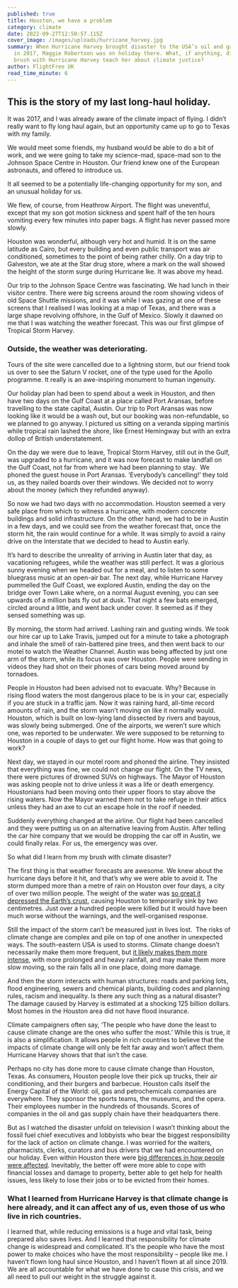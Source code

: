 ```yaml
---
published: true
title: Houston, we have a problem
category: climate
date: 2022-09-27T12:50:57.115Z
cover_image: /images/uploads/hurricane_harvey.jpg
summary: When Hurricane Harvey brought disaster to the USA’s oil and gas capital
  in 2017, Maggie Robertson was on holiday there. What, if anything, did her
  brush with Hurricane Harvey teach her about climate justice?
author: FlightFree UK
read_time_minute: 6
---
```

## This is the story of my last long-haul holiday.

It was 2017, and I was already aware of the climate impact of flying. I didn’t really want to fly long haul again, but an opportunity came up to go to Texas with my family. 

We would meet some friends, my husband would be able to do a bit of work, and we were going to take my science-mad, space-mad son to the Johnson Space Centre in Houston. Our friend knew one of the European astronauts, and offered to introduce us. 

It all seemed to be a potentially life-changing opportunity for my son, and an unusual holiday for us.

We flew, of course, from Heathrow Airport. The flight was uneventful, except that my son got motion sickness and spent half of the ten hours vomiting every few minutes into paper bags. A flight has never passed more slowly.

Houston was wonderful, although very hot and humid. It is on the same latitude as Cairo, but every building and even public transport was air conditioned, sometimes to the point of being rather chilly. On a day trip to Galveston, we ate at the Star drug store, where a mark on the wall showed the height of the storm surge during Hurricane Ike. It was above my head.

Our trip to the Johnson Space Centre was fascinating. We had lunch in their visitor centre. There were big screens around the room showing videos of old Space Shuttle missions, and it was while I was gazing at one of these screens that I realised I was looking at a map of Texas, and there was a large shape revolving offshore, in the Gulf of Mexico. Slowly it dawned on me that I was watching the weather forecast. This was our first glimpse of Tropical Storm Harvey.

### Outside, the weather was deteriorating. 

Tours of the site were cancelled due to a lightning storm, but our friend took us over to see the Saturn V rocket, one of the type used for the Apollo programme. It really is an awe-inspiring monument to human ingenuity.

Our holiday plan had been to spend about a week in Houston, and then have two days on the Gulf Coast at a place called Port Aransas, before travelling to the state capital, Austin. Our trip to Port Aransas was now looking like it would be a wash out, but our booking was non-refundable, so we planned to go anyway. I pictured us sitting on a veranda sipping martinis while tropical rain lashed the shore, like Ernest Hemingway but with an extra dollop of British understatement. 

On the day we were due to leave, Tropical Storm Harvey, still out in the Gulf, was upgraded to a hurricane, and it was now forecast to make landfall on the Gulf Coast, not far from where we had been planning to stay.  We phoned the guest house in Port Aransas. ‘Everybody’s cancelling!’ they told us, as they nailed boards over their windows. We decided not to worry about the money (which they refunded anyway).

So now we had two days with no accommodation. Houston seemed a very safe place from which to witness a hurricane, with modern concrete buildings and solid infrastructure. On the other hand, we had to be in Austin in a few days, and we could see from the weather forecast that, once the storm hit, the rain would continue for a while. It was simply to avoid a rainy drive on the Interstate that we decided to head to Austin early. 

It’s hard to describe the unreality of arriving in Austin later that day, as vacationing refugees, while the weather was still perfect. It was a glorious sunny evening when we headed out for a meal, and to listen to some bluegrass music at an open-air bar. The next day, while Hurricane Harvey pummelled the Gulf Coast, we explored Austin, ending the day on the bridge over Town Lake where, on a normal August evening, you can see upwards of a million bats fly out at dusk. That night a few bats emerged, circled around a little, and went back under cover. It seemed as if they sensed something was up.

By morning, the storm had arrived. Lashing rain and gusting winds. We took our hire car up to Lake Travis, jumped out for a minute to take a photograph and inhale the smell of rain-battered pine trees, and then went back to our motel to watch the Weather Channel. Austin was being affected by just one arm of the storm, while its focus was over Houston. People were sending in videos they had shot on their phones of cars being moved around by tornadoes. 

People in Houston had been advised not to evacuate. Why? Because in rising flood waters the most dangerous place to be is in your car, especially if you are stuck in a traffic jam. Now it was raining hard, all-time record amounts of rain, and the storm wasn’t moving on like it normally would. Houston, which is built on low-lying land dissected by rivers and bayous, was slowly being submerged. One of the airports, we weren’t sure which one, was reported to be underwater. We were supposed to be returning to Houston in a couple of days to get our flight home. How was that going to work?

Next day, we stayed in our motel room and phoned the airline. They insisted that everything was fine, we could not change our flight. On the TV news, there were pictures of drowned SUVs on highways. The Mayor of Houston was asking people not to drive unless it was a life or death emergency. Houstonians had been moving onto their upper floors to stay above the rising waters. Now the Mayor warned them not to take refuge in their attics unless they had an axe to cut an escape hole in the roof if needed.

Suddenly everything changed at the airline. Our flight had been cancelled and they were putting us on an alternative leaving from Austin. After telling the car hire company that we would be dropping the car off in Austin, we could finally relax. For us, the emergency was over.

So what did I learn from my brush with climate disaster?

The first thing is that weather forecasts are awesome. We knew about the hurricane days before it hit, and that’s why we were able to avoid it. The storm dumped more than a metre of rain on Houston over four days, a city of over two million people. The weight of the water was [so great it depressed the Earth’s crust](https://www.nbcdfw.com/news/local/geophysicist-weight-of-harvey-rains-caused-houston-to-sink/37922/), causing Houston to temporarily sink by two centimetres. Just over a hundred people were killed but it would have been much worse without the warnings, and the well-organised response.

Still the impact of the storm can’t be measured just in lives lost.  The risks of climate change are complex and pile on top of one another in unexpected ways. The south-eastern USA is used to storms. Climate change doesn’t necessarily make them more frequent, but [it likely makes them more intense](https://www.theguardian.com/commentisfree/2017/aug/28/climate-change-hurricane-harvey-more-deadly), with more prolonged and heavy rainfall, and may make them more slow moving, so the rain falls all in one place, doing more damage. 

And then the storm interacts with human structures: roads and parking lots, flood engineering, sewers and chemical plants, building codes and planning rules, racism and inequality. Is there any such thing as a natural disaster?  The damage caused by Harvey is estimated at a shocking 125 billion dollars. Most homes in the Houston area did not have flood insurance.

Climate campaigners often say, ‘The people who have done the least to cause climate change are the ones who suffer the most.’ While this is true, it is also a simplification. It allows people in rich countries to believe that the impacts of climate change will only be felt far away and won’t affect them. Hurricane Harvey shows that that isn’t the case.

Perhaps no city has done more to cause climate change than Houston, Texas. As consumers, Houston people love their pick up trucks, their air conditioning, and their burgers and barbecue. Houston calls itself the Energy Capital of the World: oil, gas and petrochemicals companies are everywhere. They sponsor the sports teams, the museums, and the opera. Their employees number in the hundreds of thousands. Scores of companies in the oil and gas supply chain have their headquarters there.

But as I watched the disaster unfold on television I wasn’t thinking about the fossil fuel chief executives and lobbyists who bear the biggest responsibility for the lack of action on climate change. I was worried for the waiters, pharmacists, clerks, curators and bus drivers that we had encountered on our holiday. Even within Houston there were [big differences in how people were affected](https://www.nrdc.org/experts/juanita-constible/emerging-public-health-consequences-hurricane-harvey). Inevitably, the better off were more able to cope with financial losses and damage to property, better able to get help for health issues, less likely to lose their jobs or to be evicted from their homes. 

### What I learned from Hurricane Harvey is that climate change is here already, and it can affect any of us, even those of us who live in rich countries. 

I learned that, while reducing emissions is a huge and vital task, being prepared also saves lives. And I learned that responsibility for climate change is widespread and complicated. I﻿t's the people who have the most power to make choices who have the most responsibility – people l﻿ike me. I haven’t flown long haul since Houston, and I haven’t flown at all since 2019. We are all accountable for what we have done to cause this crisis, and we all need to pull our weight in the struggle against it.